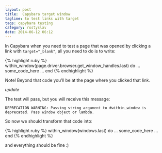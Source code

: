 ```yaml
---
layout: post
title:  Capybara target window
tagline: to test links with target
tags: capybara testing
category: rostyslav
date: 2014-06-12 06:12
---
```

In Capybara when you need to test a page that was opened by clicking a link with `target="_blank"`, all you need to do is to write:

{% highlight ruby %}
  within_window(page.driver.browser.get_window_handles.last) do
    ...
    some_code_here
    ...
  end
{% endhighlight %}

Note! Beyond that code you'll be at the page where you clicked that link.

*update*

The test will pass, but you will receive this message:

    DEPRECATION WARNING: Passing string argument to #within_window is deprecated. Pass window object or lambda.

So now we should transform that code into:

{% highlight ruby %}
  within_window(windows.last) do
    ...
    some_code_here
    ...
  end
{% endhighlight %}

and everything should be fine :)
